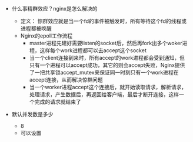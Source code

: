- 什么事精群效应？nginx是怎么解决的
    - 定义： 惊群效应就是当一个fd的事件被触发时，所有等待这个fd的线程或进程都被唤醒
    - Nginx的epoll工作流程
        - master进程先建好需要listen的socket后，然后再fork出多个woker进程，这样每个work进程都可以去accept这个socket
        - 当一个client连接到来时，所有accept的work进程都会受到通知，但只有一个进程可以accept成功，其它的则会accept失败，Nginx提供了一把共享锁accept_mutex来保证同一时刻只有一个work进程在accept连接，从而解决惊群问题
        - 当一个worker进程accept这个连接后，就开始读取请求，解析请求，处理请求，产生数据后，再返回给客户端，最后才断开连接，这样一个完成的请求就结束了

- 默认并发数是多少
    - 8
    - 可以设置